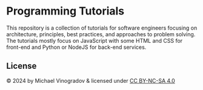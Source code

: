 # Programming Tutorials

This repository is a collection of tutorials for software engineers focusing on architecture, principles, best practices, and approaches to problem solving. The tutorials mostly focus on JavaScript with some HTML and CSS for front-end and Python or NodeJS for back-end services.


## License

© 2024 by Michael Vinogradov & licensed under [CC BY-NC-SA 4.0](https://creativecommons.org/licenses/by-nc-sa/4.0/)